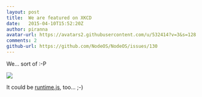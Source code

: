 ```yaml
---
layout: post
title:  We are featured on XKCD
date:   2015-04-10T15:52:20Z
author: piranna
avatar-url: https://avatars2.githubusercontent.com/u/532414?v=3&s=128
comments: 2
github-url: https://github.com/NodeOS/NodeOS/issues/130
---
```

We... sort of :-P

[![](http://imgs.xkcd.com/comics/operating_systems.png)](http://xkcd.com/1508/)

It could be [runtime.js](http://runtimejs.org/), too... ;-)

